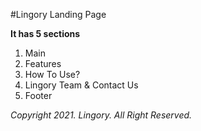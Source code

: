 #Lingory Landing Page

**It has 5 sections**
1. Main
2. Features
3. How To Use?
4. Lingory Team & Contact Us
5. Footer

*Copyright 2021. Lingory. All Right Reserved.*
